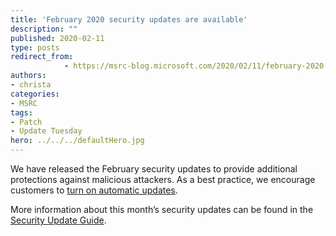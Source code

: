 ```yaml
---
title: 'February 2020 security updates are available'
description: ""
published: 2020-02-11
type: posts
redirect_from:
            - https://msrc-blog.microsoft.com/2020/02/11/february-2020-security-updates-are-available/
authors:
- christa
categories:
- MSRC
tags:
- Patch
- Update Tuesday
hero: ../../../defaultHero.jpg
---
```

<!--StartFragment-->

<!-- wp:paragraph -->

We have released the February security updates to provide additional protections against malicious attackers. As a best practice, we encourage customers to [turn on automatic updates](https://nam06.safelinks.protection.outlook.com/?url=https%3A%2F%2Fsupport.microsoft.com%2Fen-us%2Fhelp%2F306525%2Fhow-to-configure-and-use-automatic-updates-in-windows&data=02%7C01%7CChrista.Anderson%40microsoft.com%7Cf2d1feeeb05e46c1985808d703f8a92c%7C72f988bf86f141af91ab2d7cd011db47%7C1%7C0%7C636982238828836610&sdata=x%2BdarlJVnOitYYWxg1FZj1C0AGWKaFcmbhYozDgYoOE%3D&reserved=0).

<!-- /wp:paragraph -->

<!-- wp:paragraph -->

More information about this month’s security updates can be found in the [Security Update Guide](http://aka.ms/securityupdates).

<!-- /wp:paragraph -->

<!--EndFragment-->
